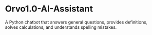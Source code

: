 # Orvo1.0-AI-Assistant
A Python chatbot that answers general questions, provides definitions, solves calculations, and understands spelling mistakes.
